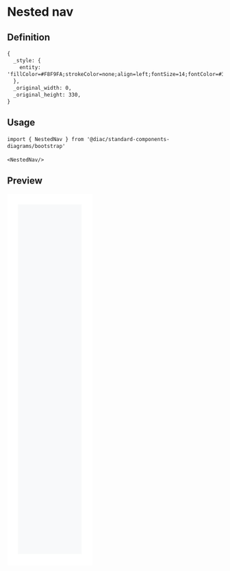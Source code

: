 # Nested nav

## Definition

```
{
  _style: { 
    entity: 'fillColor=#F8F9FA;strokeColor=none;align=left;fontSize=14;fontColor=#323232;',
  },
  _original_width: 0,
  _original_height: 330,
}
```

## Usage

```
import { NestedNav } from '@diac/standard-components-diagrams/bootstrap'

<NestedNav/>
```

## Preview

<img src="./nested-nav.png" width="200"/>
